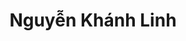 ---
title: Nguyễn Khánh Linh
layout: hosohocsinh
birthday: '2003-12-13'
categories: hoso
fbcomments: true
tc: active
hs: active
avatar: khanhlinh.jpg
permalink: /hoso/khanhlinh.html
phone: 0334758619
address: Phủ Lý - Hà Nam
shortname: Kling
facebook: kling2503
instagram: paztelcoral
---